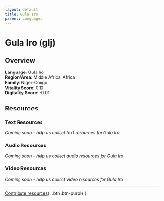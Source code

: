 ```yaml
---
layout: default
title: Gula Iro
parent: Languages
---
```


# Gula Iro (glj)

## Overview

**Language**: Gula Iro  
**Region/Area**: Middle Africa, Africa  
**Family**: Niger-Congo  
**Vitality Score**: 0.10  
**Digitality Score**: -0.01  

## Resources

### Text Resources
*Coming soon - help us collect text resources for Gula Iro*

### Audio Resources
*Coming soon - help us collect audio resources for Gula Iro*

### Video Resources
*Coming soon - help us collect video resources for Gula Iro*

---

[Contribute resources](https://fairtrain.github.io/){: .btn .btn-purple }
